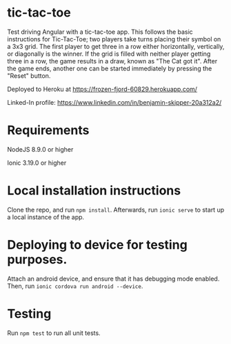 # tic-tac-toe
Test driving Angular with a tic-tac-toe app. This follows the basic instructions for Tic-Tac-Toe; two players take turns placing their symbol
on a 3x3 grid. The first player to get three in a row either horizontally, vertically, or diagonally is the winner. If the grid is filled
with neither player getting three in a row, the game results in a draw, known as "The Cat got it". After the game ends, another one can
be started immediately by pressing the "Reset" button.

Deployed to Heroku at https://frozen-fjord-60829.herokuapp.com/

Linked-In profile: https://www.linkedin.com/in/benjamin-skipper-20a312a2/

# Requirements
NodeJS 8.9.0 or higher

Ionic 3.19.0 or higher

# Local installation instructions
Clone the repo, and run `npm install`. Afterwards, run `ionic serve` to start up a local instance of the app.

# Deploying to device for testing purposes.
Attach an android device, and ensure that it has debugging mode enabled. Then, run `ionic cordova run android --device`. 

# Testing
Run `npm test` to run all unit tests.
